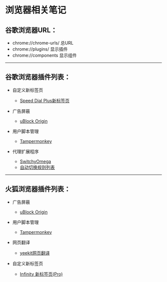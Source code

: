 # 浏览器相关笔记
## 谷歌浏览器URL：
* chrome://chrome-urls/		总URL
* chrome://plugins/		    显示插件
* chrome://components		  显示组件

----
## 谷歌浏览器插件列表：

 * 自定义新标签页
   * [Speed Dial Plus新标签页](https://chrome.google.com/webstore/detail/speed-dial-plus/mhbbjenbkdnmekgcpknigidogpceneon)

 * 广告屏蔽
   * [uBlock Origin](https://chrome.google.com/webstore/detail/ublock-origin/cjpalhdlnbpafiamejdnhcphjbkeiagm)

 * 用户脚本管理
   * [Tampermonkey](https://chrome.google.com/webstore/detail/tampermonkey/dhdgffkkebhmkfjojejmpbldmpobfkfo)

 * 代理扩展程序
   * [SwitchyOmega](https://github.com/FelisCatus/SwitchyOmega)
   * [自动切换规则列表](https://raw.githubusercontent.com/gfwlist/gfwlist/master/gfwlist.txt)

----
## 火狐浏览器插件列表：
 * 广告屏蔽
   * [uBlock Origin](https://addons.mozilla.org/zh-CN/firefox/addon/ublock-origin/) 

 * 用户脚本管理
   * [Tampermonkey](https://addons.mozilla.org/zh-CN/firefox/addon/tampermonkey/)

 * 网页翻译
   * [yeekit网页翻译](https://addons.mozilla.org/zh-CN/firefox/addon/yeekit/)

 * 自定义新标签页
   * [Infinity 新标签页(Pro)](https://addons.mozilla.org/zh-CN/firefox/addon/infinity-new-tab-pro-firefox/)